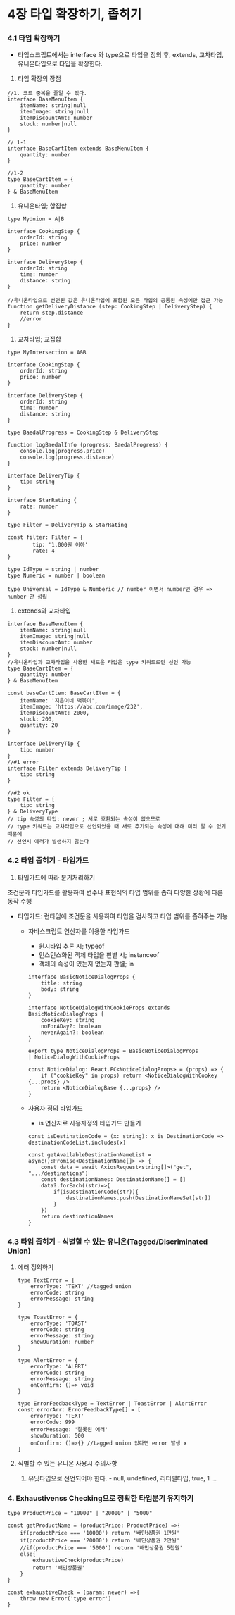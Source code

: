 # 4장 타입 확장하기, 좁히기

### 4.1 타입 확장하기

- 타입스크립트에서는 interface 와 type으로 타입을 정의 후, extends, 교차타입, 유니온타입으로 타입을 확장한다.
1. 타입 확장의 장점

```tsx
//1. 코드 중복을 줄일 수 있다.
interface BaseMenuItem {
	itemName: string|null
	itemImage: string|null
	itemDiscountAmt: number
	stock: number|null
}

// 1-1
interface BaseCartItem extends BaseMenuItem {
	quantity: number
}

//1-2
type BaseCartItem = {
	quantity: number
} & BaseMenuItem

```

1. 유니온타입; 합집합

```tsx
type MyUnion = A|B

interface CookingStep {
	orderId: string
	price: number
}

interface DeliveryStep {
	orderId: string
	time: number
	distance: string
}

//유니온타입으로 선언된 값은 유니온타입에 포함된 모든 타입의 공통된 속성에만 접근 가능
function getDeliveryDistance (step: CookingStep | DeliveryStep) {
	return step.distance
	//error
}
```

1. 교차타입; 교집합

```tsx
type MyIntersection = A&B

interface CookingStep {
	orderId: string
	price: number
}

interface DeliveryStep {
	orderId: string
	time: number
	distance: string
}

type BaedalProgress = CookingStep & DeliveryStep

function logBaedalInfo (progress: BaedalProgress) {
	console.log(progress.price)
	console.log(progress.distance)
}
```

```tsx
interface DeliveryTip {
	tip: string
}

interface StarRating {
	rate: number
}

type Filter = DeliveryTip & StarRating

const filter: Filter = {
		tip: '1,000원 이하'
		rate: 4
}
```

```tsx
type IdType = string | number
type Numeric = number | boolean

type Universal = IdType & Numberic // number 이면서 number인 경우 => number 만 성립
```

1. extends와 교차타입

```tsx
interface BaseMenuItem {
	itemName: string|null
	itemImage: string|null
	itemDiscountAmt: number
	stock: number|null
}
//유니온타입과 교차타입을 사용한 새로운 타입은 type 키워드로만 선언 가능
type BaseCartItem = {
	quantity: number
} & BaseMenuItem

const baseCartItem: BaseCartItem = {
	itemName: '지은이네 떡볶이',
	itemImage: 'https://abc.com/image/232',
	itemDiscountAmt: 2000,
	stock: 200,
	quantity: 20
}
```

```tsx
interface DeliveryTip {
	tip: number
}
//#1 error
interface Filter extends DeliveryTip {
	tip: string
}

//#2 ok
type Filter = {
	tip: string
} & DeliveryType
// tip 속성의 타입: never ; 서로 호환되는 속성이 없으므로
// type 키워드는 교차타입으로 선언되었을 때 새로 추가되는 속성에 대해 미리 알 수 없기 때문에
// 선언시 에러가 발생하지 않는다 
```

### 4.2 타입 좁히기 - 타입가드

1. 타입가드에 따라 분기처리하기

조건문과 타입가드를 활용하여 변수나 표현식의 타입 범위를 좁혀 다양한 상황에 다른 동작 수행

- 타입가드: 런타임에 조건문을 사용하여 타입을 검사하고 타입 범위를 좁혀주는 기능
    - 자바스크립트 연산자를 이용한 타입가드
        - 원시타입 추론 시; typeof
        - 인스턴스화된 객체 타입을 판별 시; instanceof
        - 객체의 속성이 있는지 없는지 판별; in
        
        ```tsx
        interface BasicNoticeDialogProps {
        	title: string
        	body: string
        }
        
        interface NoticeDialogWithCookieProps extends BasicNoticeDialogProps {
        	cookieKey: string
        	noForADay?: boolean
        	neverAgain?: boolean
        }
        
        export type NoticeDialogProps = BasicNoticeDialogProps 
        | NoticeDialogWithCookieProps
        
        const NoticeDialog: React.FC<NoticeDialogProps> = (props) => {
        	if ("cookieKey" in props) return <NoticeDialogWithCookey {...props} />
        	return <NoticeDialogBase {...props} />
        }
        ```
        
    
    - 사용자 정의 타입가드
        - is 연산자로 사용자정의 타입가드 만들기
        
        ```tsx
        const isDestinationCode = (x: string): x is DestinationCode =>
        destinationCodeList.includes(x)
        
        const getAvailableDestinationNameList = async():Promise<DestinationName[]> => {
        	const data = await AxiosRequest<string[]>("get", ".../destinations")
        	const destinationNames: DestinationName[] = []
        	data?.forEach((str)=>{
        		if(isDestinationCode(str)){
        			destinationNames.push(DestinationNameSet[str])
        		}
        	})
        	return destinationNames
        }
        ```
        

### 4.3 타입 좁히기  - 식별할 수 있는 유니온(Tagged/Discriminated Union)

1. 에러 정의하기
    
    ```tsx
    type TextError = {
    	errorType: 'TEXT' //tagged union
    	errorCode: string
    	errorMessage: string
    }
    
    type ToastError = {
    	errorType: 'TOAST'
    	errorCode: string
    	errorMessage: string
    	showDuration: number
    }
    
    type AlertError = {
    	errorType: 'ALERT'
    	errorCode: string
    	errorMessage: string
    	onConfirm: ()=> void
    }
    
    type ErrorFeedbackType = TextError | ToastError | AlertError
    const errorArr: ErrorFeedbackType[] = [
    	errorType: 'TEXT'
    	errorCode: 999
    	errorMessage: '잘못된 에러'
    	showDuration: 500
    	onConfirm: ()=>{} //tagged union 없다면 error 발생 x
    ]
    ```
    
2. 식별할 수 있는 유니온 사용시 주의사항
    1. 유닛타입으로 선언되어야 한다. - null, undefined, 리터럴타입, true, 1 …

### 4. Exhaustivenss Checking으로 정확한 타입분기 유지하기

```tsx
type ProductPrice = "10000" | "20000" | "5000"

const getProductName = (productPrice: ProductPrice) =>{
	if(productPrice === '10000') return '배민상품권 1만원'
	if(productPrice === '20000') return '배민상품권 2만원'
	//if(productPrice === '5000') return '배민상품권 5천원'
	else{
		exhaustiveCheck(productPrice)
		return '배민상품권'
	}
}

const exhaustiveCheck = (param: never) =>{
	throw new Error('type error')
}
```